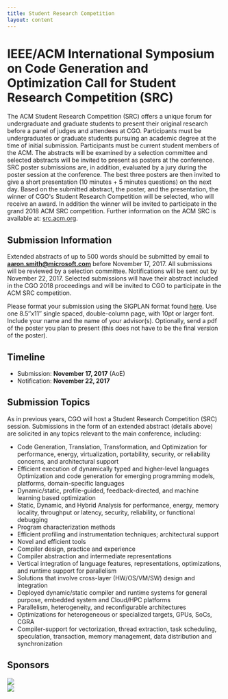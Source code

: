 ```yaml
---
title: Student Research Competition
layout: content
---
```


# IEEE/ACM International Symposium on Code Generation and Optimization Call for Student Research Competition (SRC)

<p class="lead">
The ACM Student Research Competition (SRC) offers a unique forum for undergraduate and graduate students to present their original research before a panel of judges and attendees at CGO. Participants must be undergraduates or graduate students pursuing an academic degree at the time of initial submission. Participants must be current student members of the ACM. The abstracts will be examined by a selection committee and selected abstracts will be invited to present as posters at the conference. SRC poster submissions are, in addition, evaluated by a jury during the poster session at the conference. The best three posters are then invited to give a short presentation (10 minutes + 5 minutes questions) on the next day. Based on the submitted abstract, the poster, and the presentation, the winner of CGO's Student Research Competition will be selected, who will receive an award. In addition the winner will be invited to participate in the grand 2018 ACM SRC competition. Further information on the ACM SRC is available at: <a href="http://src.acm.org">src.acm.org</a>.
</p>

## Submission Information

Extended abstracts of up to 500 words should be submitted by email to **aaron.smith@microsoft.com** before November 17, 2017. All submissions will be reviewed by a selection committee. Notifications will be sent out by November 22, 2017. Selected submissions will have their abstract included in the CGO 2018 proceedings and will be invited to CGO to participate in the ACM SRC competition.

Please format your submission using the SIGPLAN format found [here](http://www.sigplan.org/Resources/Author/). Use one 8.5″x11″ single spaced, double-column page, with 10pt or larger font. Include your name and the name of your advisor(s). Optionally, send a pdf of the poster you plan to present (this does not have to be the final version of the poster).

## Timeline

* Submission: **November 17, 2017** (AoE)
* Notification: **November 22, 2017**

## Submission Topics

As in previous years, CGO will host a Student Research Competition (SRC) session. Submissions in the form of an extended abstract (details above) are solicited in any topics relevant to the main conference, including:

* Code Generation, Translation, Transformation, and Optimization for performance, energy, virtualization, portability, security, or reliability concerns, and architectural support
* Efficient execution of dynamically typed and higher-level languages
Optimization and code generation for emerging programming models, platforms, domain-specific languages
* Dynamic/static, profile-guided, feedback-directed, and machine learning based optimization
* Static, Dynamic, and Hybrid Analysis for performance, energy, memory locality, throughput or latency, security, reliability, or functional debugging
* Program characterization methods
* Efficient profiling and instrumentation techniques; architectural support
* Novel and efficient tools
* Compiler design, practice and experience
* Compiler abstraction and intermediate representations
* Vertical integration of language features, representations, optimizations, and runtime support for parallelism
* Solutions that involve cross-layer (HW/OS/VM/SW) design and integration
* Deployed dynamic/static compiler and runtime systems for general purpose, embedded system and Cloud/HPC platforms
* Parallelism, heterogeneity, and reconfigurable architectures
* Optimizations for heterogeneous or specialized targets, GPUs, SoCs, CGRA
* Compiler-support for vectorization, thread extraction, task scheduling, speculation, transaction, memory management, data distribution and synchronization

<div class="row">
  <div class="col-lg-12">
    <h2 class="section-heading">Sponsors</h2>
  </div>
</div>
<div class="row sponsors">
  <div class="col-sm-4"><img src="{{ '/img/sponsors/microsoft.svg' | relative_url }}" /></div>
  <div class="col-sm-4"><img src="{{ '/img/sponsors/acm.gif' | relative_url }}" /></div>
</div> <!-- /.row -->
